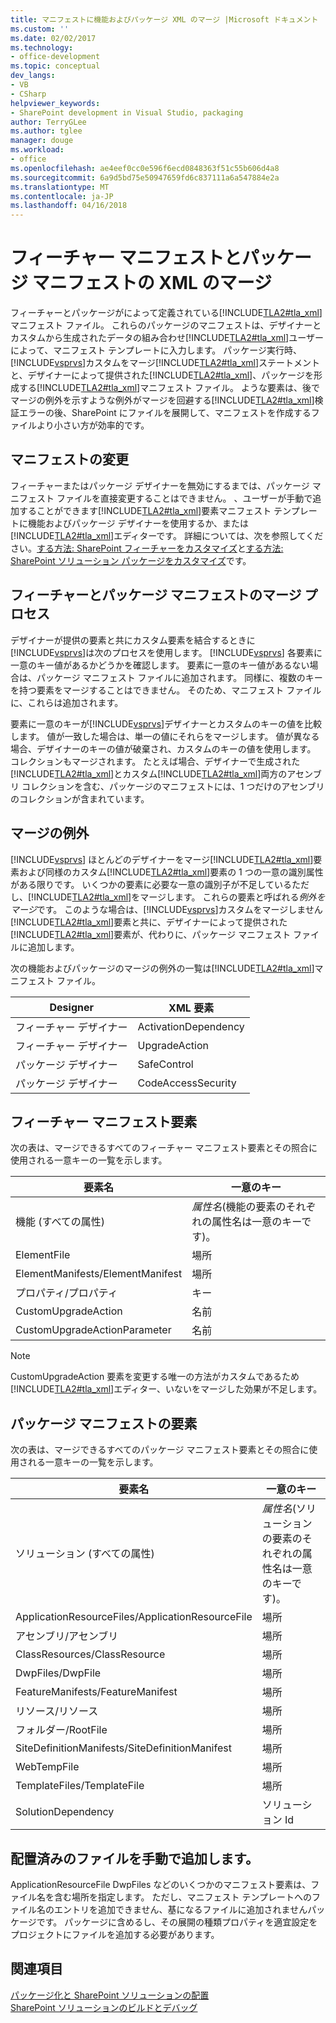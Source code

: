 ```yaml
---
title: マニフェストに機能およびパッケージ XML のマージ |Microsoft ドキュメント
ms.custom: ''
ms.date: 02/02/2017
ms.technology:
- office-development
ms.topic: conceptual
dev_langs:
- VB
- CSharp
helpviewer_keywords:
- SharePoint development in Visual Studio, packaging
author: TerryGLee
ms.author: tglee
manager: douge
ms.workload:
- office
ms.openlocfilehash: ae4eef0cc0e596f6ecd0848363f51c55b606d4a8
ms.sourcegitcommit: 6a9d5bd75e50947659fd6c837111a6a547884e2a
ms.translationtype: MT
ms.contentlocale: ja-JP
ms.lasthandoff: 04/16/2018
---
```

# <a name="merging-xml-in-feature-and-package-manifests"></a>フィーチャー マニフェストとパッケージ マニフェストの XML のマージ
  フィーチャーとパッケージがによって定義されている[!INCLUDE[TLA2#tla_xml](../sharepoint/includes/tla2sharptla-xml-md.md)]マニフェスト ファイル。 これらのパッケージのマニフェストは、デザイナーとカスタムから生成されたデータの組み合わせ[!INCLUDE[TLA2#tla_xml](../sharepoint/includes/tla2sharptla-xml-md.md)]ユーザーによって、マニフェスト テンプレートに入力します。 パッケージ実行時、[!INCLUDE[vsprvs](../sharepoint/includes/vsprvs-md.md)]カスタムをマージ[!INCLUDE[TLA2#tla_xml](../sharepoint/includes/tla2sharptla-xml-md.md)]ステートメントと、デザイナーによって提供された[!INCLUDE[TLA2#tla_xml](../sharepoint/includes/tla2sharptla-xml-md.md)]、パッケージを形成する[!INCLUDE[TLA2#tla_xml](../sharepoint/includes/tla2sharptla-xml-md.md)]マニフェスト ファイル。 ような要素は、後でマージの例外を示すような例外がマージを回避する[!INCLUDE[TLA2#tla_xml](../sharepoint/includes/tla2sharptla-xml-md.md)]検証エラーの後、SharePoint にファイルを展開して、マニフェストを作成するファイルより小さい方が効率的です。  
  
## <a name="modifying-the-manifests"></a>マニフェストの変更  
 フィーチャーまたはパッケージ デザイナーを無効にするまでは、パッケージ マニフェスト ファイルを直接変更することはできません。 、ユーザーが手動で追加することができます[!INCLUDE[TLA2#tla_xml](../sharepoint/includes/tla2sharptla-xml-md.md)]要素マニフェスト テンプレートに機能およびパッケージ デザイナーを使用するか、または[!INCLUDE[TLA2#tla_xml](../sharepoint/includes/tla2sharptla-xml-md.md)]エディターです。 詳細については、次を参照してください。[する方法: SharePoint フィーチャーをカスタマイズ](../sharepoint/how-to-customize-a-sharepoint-feature.md)と[する方法: SharePoint ソリューション パッケージをカスタマイズ](../sharepoint/how-to-customize-a-sharepoint-solution-package.md)です。  
  
## <a name="feature-and-package-manifest-merge-process"></a>フィーチャーとパッケージ マニフェストのマージ プロセス  
 デザイナーが提供の要素と共にカスタム要素を結合するときに[!INCLUDE[vsprvs](../sharepoint/includes/vsprvs-md.md)]は次のプロセスを使用します。 [!INCLUDE[vsprvs](../sharepoint/includes/vsprvs-md.md)] 各要素に一意のキー値があるかどうかを確認します。 要素に一意のキー値があるない場合は、パッケージ マニフェスト ファイルに追加されます。 同様に、複数のキーを持つ要素をマージすることはできません。 そのため、マニフェスト ファイルに、これらは追加されます。  
  
 要素に一意のキーが[!INCLUDE[vsprvs](../sharepoint/includes/vsprvs-md.md)]デザイナーとカスタムのキーの値を比較します。 値が一致した場合は、単一の値にそれらをマージします。 値が異なる場合、デザイナーのキーの値が破棄され、カスタムのキーの値を使用します。 コレクションもマージされます。 たとえば場合、デザイナーで生成された[!INCLUDE[TLA2#tla_xml](../sharepoint/includes/tla2sharptla-xml-md.md)]とカスタム[!INCLUDE[TLA2#tla_xml](../sharepoint/includes/tla2sharptla-xml-md.md)]両方のアセンブリ コレクションを含む、パッケージのマニフェストには、1 つだけのアセンブリのコレクションが含まれています。  
  
## <a name="merge-exceptions"></a>マージの例外  
 [!INCLUDE[vsprvs](../sharepoint/includes/vsprvs-md.md)] ほとんどのデザイナーをマージ[!INCLUDE[TLA2#tla_xml](../sharepoint/includes/tla2sharptla-xml-md.md)]要素および同様のカスタム[!INCLUDE[TLA2#tla_xml](../sharepoint/includes/tla2sharptla-xml-md.md)]要素の 1 つの一意の識別属性がある限りです。 いくつかの要素に必要な一意の識別子が不足しているただし、[!INCLUDE[TLA2#tla_xml](../sharepoint/includes/tla2sharptla-xml-md.md)]をマージします。 これらの要素と呼ばれる*例外をマージ*です。 このような場合は、[!INCLUDE[vsprvs](../sharepoint/includes/vsprvs-md.md)]カスタムをマージしません[!INCLUDE[TLA2#tla_xml](../sharepoint/includes/tla2sharptla-xml-md.md)]要素と共に、デザイナーによって提供された[!INCLUDE[TLA2#tla_xml](../sharepoint/includes/tla2sharptla-xml-md.md)]要素が、代わりに、パッケージ マニフェスト ファイルに追加します。  
  
 次の機能およびパッケージのマージの例外の一覧は[!INCLUDE[TLA2#tla_xml](../sharepoint/includes/tla2sharptla-xml-md.md)]マニフェスト ファイル。  
  
|Designer|XML 要素|  
|--------------|-----------------|  
|フィーチャー デザイナー|ActivationDependency|  
|フィーチャー デザイナー|UpgradeAction|  
|パッケージ デザイナー|SafeControl|  
|パッケージ デザイナー|CodeAccessSecurity|  
  
## <a name="feature-manifest-elements"></a>フィーチャー マニフェスト要素  
 次の表は、マージできるすべてのフィーチャー マニフェスト要素とその照合に使用される一意キーの一覧を示します。  
  
|要素名|一意のキー|  
|------------------|----------------|  
|機能 (すべての属性)|*属性名*(機能の要素のそれぞれの属性名は一意のキーです)。|  
|ElementFile|場所|  
|ElementManifests/ElementManifest|場所|  
|プロパティ/プロパティ|キー|  
|CustomUpgradeAction|名前|  
|CustomUpgradeActionParameter|名前|  
  
> [!NOTE]  
>  CustomUpgradeAction 要素を変更する唯一の方法がカスタムであるため[!INCLUDE[TLA2#tla_xml](../sharepoint/includes/tla2sharptla-xml-md.md)]エディター、いないをマージした効果が不足します。  
  
## <a name="package-manifest-elements"></a>パッケージ マニフェストの要素  
 次の表は、マージできるすべてのパッケージ マニフェスト要素とその照合に使用される一意キーの一覧を示します。  
  
|要素名|一意のキー|  
|------------------|----------------|  
|ソリューション (すべての属性)|*属性名*(ソリューションの要素のそれぞれの属性名は一意のキーです)。|  
|ApplicationResourceFiles/ApplicationResourceFile|場所|  
|アセンブリ/アセンブリ|場所|  
|ClassResources/ClassResource|場所|  
|DwpFiles/DwpFile|場所|  
|FeatureManifests/FeatureManifest|場所|  
|リソース/リソース|場所|  
|フォルダー/RootFile|場所|  
|SiteDefinitionManifests/SiteDefinitionManifest|場所|  
|WebTempFile|場所|  
|TemplateFiles/TemplateFile|場所|  
|SolutionDependency|ソリューション Id|  
  
## <a name="manually-add-deployed-files"></a>配置済みのファイルを手動で追加します。  
 ApplicationResourceFile DwpFiles などのいくつかのマニフェスト要素は、ファイル名を含む場所を指定します。 ただし、マニフェスト テンプレートへのファイル名のエントリを追加できません、基になるファイルに追加されませんパッケージです。 パッケージに含めるし、その展開の種類プロパティを適宜設定をプロジェクトにファイルを追加する必要があります。  
  
## <a name="see-also"></a>関連項目  
 [パッケージ化と SharePoint ソリューションの配置](../sharepoint/packaging-and-deploying-sharepoint-solutions.md)   
 [SharePoint ソリューションのビルドとデバッグ](../sharepoint/building-and-debugging-sharepoint-solutions.md)  
  
  